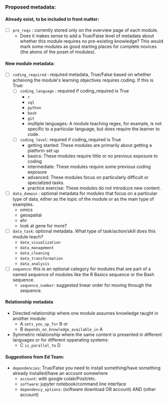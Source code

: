 ### Proposed metadata:

#### Already exist, to be included in front matter:
- [ ] `pre_reqs` : currently stored only on the overview page of each module.
  - Does it makes sense to add a True/False level of metadata about whether this module requires no pre-existing knowledge? This would mark some modules as good starting places for complete novices (the atoms of the poset of modules). 


#### New module metadata:

- [ ] `coding_required` : required metadata, True/False based on whether acheiving the module's learning objectives requires coding. If this is True: 
  - [ ] `coding_language` : required if coding_required is True
    - `r`
    - `sql`
    - `python`
    - `bash`
    - `git`
    - multiple languages: A module teaching regex, for example, is not specific to a particular language, but does require the learner to code.
  - [ ] `coding_level`: required if coding_required is True
    - getting started: These modules are primarily about getting a platform set up
    - basics: These modules require little or no previous exposure to coding
    - intermediate: These modules require some previous coding exposure
    - advanced: These modules focus on particularly difficult or specialized tasks.
    - practice exercise: These modules do not introduce new content.
- [ ] `data_domain` : optional metadata for modules that focus on a particular type of data, either as the topic of the module or as the main type of examples.
  - omics
  - geospatial
  - ehr
  - look at gene for more?
- [ ] `data_task`: optional metadata. What type of task/action/skill does this module teach?
  - `data_visualization`
  - `data_management`
  - `data_cleaning`
  - `data_transformation`
  - `data_analysis`
- [ ] `sequence`: this is an optional category for modules that are part of a named sequence of modules like the R Basics sequence or the Bash sequence.
  - `sequence_number`: suggested linear order for moving through the sequence. 
 
#### Relationship metadata

- Directed relationship where one module assumes knowledge taught in another module:
  - A `sets_you_up_for` B or 
  - B `depends_on_knowledge_available_in` A
- Symmetric relationship where the same content is presented in different languages or for different opperating systems:
  - C `is_parallel_to` D

#### Suggestions from Ed Team:
- `dependencies`: True/False you need to install something/have something already installed/have an account somewhere
  - `account`: with google colab/Posit/etc.
  - `software`: jupyter notebook/command line interface
  - `dependency_options`: (software download OR account) AND (other account)
